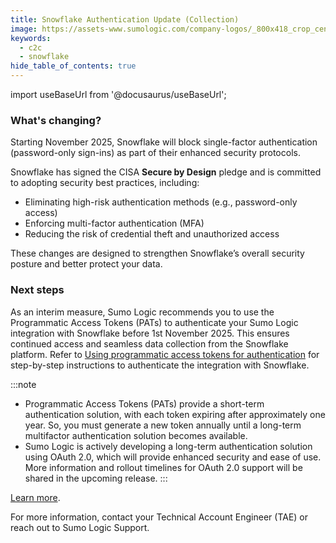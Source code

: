```yaml
---
title: Snowflake Authentication Update (Collection)
image: https://assets-www.sumologic.com/company-logos/_800x418_crop_center-center_82_none/SumoLogic_Preview_600x600.jpg?mtime=1617040082
keywords:
  - c2c
  - snowflake
hide_table_of_contents: true    
---
```


import useBaseUrl from '@docusaurus/useBaseUrl';

### What's changing?

Starting November 2025, Snowflake will block single-factor authentication (password-only sign-ins) as part of their enhanced security protocols.

Snowflake has signed the CISA **Secure by Design** pledge and is committed to adopting security best practices, including:
- Eliminating high-risk authentication methods (e.g., password-only access)
- Enforcing multi-factor authentication (MFA)
- Reducing the risk of credential theft and unauthorized access

These changes are designed to strengthen Snowflake’s overall security posture and better protect your data.

### Next steps

As an interim measure, Sumo Logic recommends you to use the Programmatic Access Tokens (PATs) to authenticate your Sumo Logic integration with Snowflake before 1st November 2025. This ensures continued access and seamless data collection from the Snowflake platform.
Refer to [Using programmatic access tokens for authentication](https://docs.snowflake.com/en/user-guide/programmatic-access-tokens) for step-by-step instructions to authenticate the integration with Snowflake.

:::note
- Programmatic Access Tokens (PATs) provide a short-term authentication solution, with each token expiring after approximately one year. So, you must generate a new token annually until a long-term multifactor authentication solution becomes available.
- Sumo Logic is actively developing a long-term authentication solution using OAuth 2.0, which will provide enhanced security and ease of use. More information and rollout timelines for OAuth 2.0 support will be shared in the upcoming release.
:::

[Learn more](/docs/send-data/hosted-collectors/cloud-to-cloud-integration-framework/snowflake-logs-source/#vendor-configuration).

For more information, contact your Technical Account Engineer (TAE) or reach out to Sumo Logic Support.